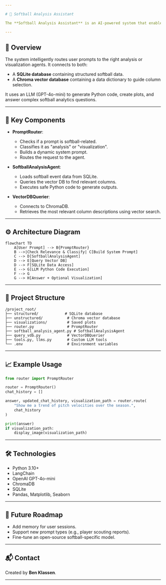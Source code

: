 ```yaml
---

# 🥎 Softball Analysis Assistant

The **Softball Analysis Assistant** is an AI-powered system that enables users to analyze and visualize softball data through natural language prompts.

---
```


## 🚀 Overview

The system intelligently routes user prompts to the right analysis or visualization agents. It connects to both:
- A **SQLite database** containing structured softball data.
- A **Chroma vector database** containing a data dictionary to guide column selection.

It uses an LLM (GPT-4o-mini) to generate Python code, create plots, and answer complex softball analytics questions.

---

## 🧩 Key Components

- **PromptRouter**:  
  - Checks if a prompt is softball-related.
  - Classifies it as "analysis" or "visualization".
  - Builds a dynamic system prompt.
  - Routes the request to the agent.

- **SoftballAnalysisAgent**:  
  - Loads softball event data from SQLite.
  - Queries the vector DB to find relevant columns.
  - Executes safe Python code to generate outputs.

- **VectorDBQuerier**:  
  - Connects to ChromaDB.
  - Retrieves the most relevant column descriptions using vector search.

---

## ⚙️ Architecture Diagram

```mermaid
flowchart TD
    A[User Prompt] --> B{PromptRouter}
    B -->|Check Relevance & Classify| C[Build System Prompt]
    C --> D[SoftballAnalysisAgent]
    D --> E[Query Vector DB]
    D --> F[SQLite Data Access]
    E --> G[LLM Python Code Execution]
    F --> G
    G --> H[Answer + Optional Visualization]
```

---

## 📂 Project Structure

```
/project_root/
├── structured/            # SQLite database
├── unstructured/           # Chroma vector database
├── visualizations/         # Saved plots
├── router.py               # PromptRouter
├── softball_analysis_agent.py # SoftballAnalysisAgent
├── query_vdb.py            # VectorDBQuerier
├── tools.py, llms.py       # Custom LLM tools
└── .env                    # Environment variables
```

---

## 📈 Example Usage

```python
from router import PromptRouter

router = PromptRouter()
chat_history = []

answer, updated_chat_history, visualization_path = router.route(
    "Show me a trend of pitch velocities over the season.",
    chat_history
)

print(answer)
if visualization_path:
    display_image(visualization_path)
```

---

## 🛠 Technologies

- Python 3.10+
- LangChain
- OpenAI GPT-4o-mini
- ChromaDB
- SQLite
- Pandas, Matplotlib, Seaborn

---

## 📌 Future Roadmap

- Add memory for user sessions.
- Support new prompt types (e.g., player scouting reports).
- Fine-tune an open-source softball-specific model.

---

## 📬 Contact

Created by **Ben Klassen**.

---